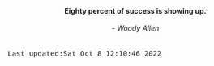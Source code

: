 
<div align="center"><b><span>Eighty percent of success is showing up. </span></b><br><br><i> - Woody Allen</i></div>
<br><br><kbd>Last updated:Sat Oct  8 12:10:46 2022</kbd>